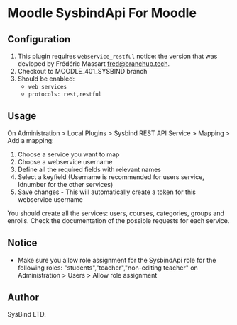 Moodle SysbindApi For Moodle
=============================

Configuration
-------------
1. This plugin requires `webservice_restful` notice: the version that was devloped by Frédéric Massart <fred@branchup.tech>.
2. Checkout to MOODLE_401_SYSBIND branch
3. Should be enabled:
   - `web services`
   - `protocols: rest,restful`
  

Usage
-----
On Administration > Local Plugins > Sysbind REST API Service > Mapping > Add a mapping:
1. Choose a service you want to map
2. Choose a webservice username
3. Define all the required fields with relevant names
4. Select a keyfield (Username is recommended for users service, Idnumber for the other services)
5. Save changes - This will automatically create a token for this webservice username
   
You should create all the services: users, courses, categories, groups and enrolls.
Check the documentation of the possible requests for each service.


Notice
------
* Make sure you allow role assignment for the SysbindApi role for the following roles: "students","teacher","non-editing teacher"
on Administration > Users > Allow role assignment



Author
------
SysBind LTD.
